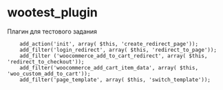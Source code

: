 # wootest_plugin

Плагин для тестового задания

		add_action('init', array( $this, 'create_redirect_page'));
		add_filter('login_redirect', array( $this, 'redirect_to_page'));
		add_filter ('woocommerce_add_to_cart_redirect', array( $this, 'redirect_to_checkout'));
		add_filter('woocommerce_add_cart_item_data', array( $this, 'woo_custom_add_to_cart'));
		add_filter('page_template', array( $this, 'switch_template'));
